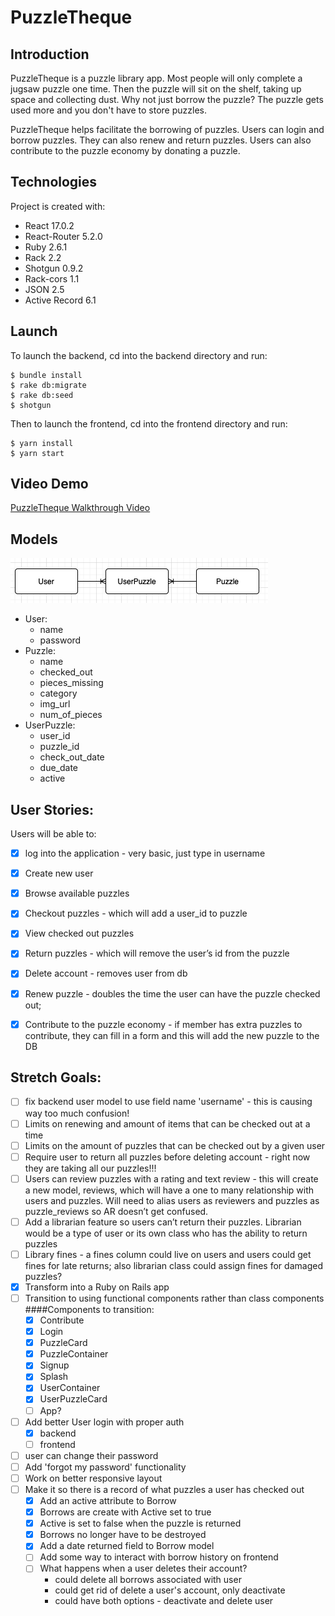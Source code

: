 # PuzzleTheque

## Introduction
PuzzleTheque is a puzzle library app. Most people will only complete a jugsaw puzzle one time. Then the puzzle will sit on the shelf, taking up space and collecting dust. Why not just borrow the puzzle? The puzzle gets used more and you don't have to store puzzles.

PuzzleTheque helps facilitate the borrowing of puzzles. Users can login and borrow puzzles. They can also renew and return puzzles. Users can also contribute to the puzzle economy by donating a puzzle. 

## Technologies
Project is created with:
- React 17.0.2
- React-Router 5.2.0
- Ruby 2.6.1
- Rack 2.2
- Shotgun 0.9.2
- Rack-cors 1.1
- JSON 2.5
- Active Record 6.1

## Launch
To launch the backend, cd into the backend directory and run:

```
$ bundle install
$ rake db:migrate
$ rake db:seed
$ shotgun
```
Then to launch the frontend, cd into the frontend directory and run:
```
$ yarn install
$ yarn start
```

## Video Demo
<a href="https://www.loom.com/share/ac4af1c5f89c4b3c958c3842bfc7e63c" target="_blank">PuzzleTheque Walkthrough Video</a>

## Models
![Model Relationships](./model-relationships.png)

- User:
    - name
    - password
- Puzzle:
    - name
    - checked_out
    - pieces_missing
    - category
    - img_url
    - num_of_pieces
- UserPuzzle:
    - user_id
    - puzzle_id
    - check_out_date
    - due_date
    - active

## User Stories:
Users will be able to:
- [x] log into the application - very basic, just type in username
- [x] Create new user
- [x] Browse available puzzles
- [x] Checkout puzzles - which will add a user_id to puzzle
- [x] View checked out puzzles
- [x] Return puzzles - which will remove the user’s id from the puzzle
- [x] Delete account - removes user from db
- [x] Renew puzzle - doubles the time the user can have the puzzle checked out;
- [x] Contribute to the puzzle economy - if member has extra puzzles to contribute, they can fill in a form and this will add the new puzzle to the DB


## Stretch Goals:
- [ ] fix backend user model to use field name 'username' - this is causing way too much confusion!
- [ ] Limits on renewing and amount of items that can be checked out at a time
- [ ] Limits on the amount of puzzles that can be checked out by a given user
- [ ] Require user to return all puzzles before deleting account - right now they are taking all our puzzles!!!
- [ ] Users can review puzzles with a rating and text review - this will create a new model, reviews, which will have a one to many relationship with users and puzzles. Will need to alias users as reviewers and puzzles as puzzle_reviews so AR doesn’t get confused.
- [ ] Add a librarian feature so users can’t return their puzzles. Librarian would be a type of user or its own class who has the ability to return puzzles
- [ ] Library fines - a fines column could live on users and users could get fines for late returns; also librarian class could assign fines for damaged puzzles?
- [x] Transform into a Ruby on Rails app
- [ ] Transition to using functional components rather than class components
    ####Components to transition:
    - [x] Contribute
    - [x] Login
    - [x] PuzzleCard
    - [x] PuzzleContainer
    - [x] Signup
    - [x] Splash
    - [x] UserContainer
    - [x] UserPuzzleCard
    - [ ] App?
- [ ] Add better User login with proper auth
    - [x] backend
    - [ ] frontend
- [ ] user can change their password
- [ ] Add 'forgot my password' functionality
- [ ] Work on better responsive layout
- [ ] Make it so there is a record of what puzzles a user has checked out
    - [x] Add an active attribute to Borrow
    - [x] Borrows are create with Active set to true
    - [x] Active is set to false when the puzzle is returned
    - [x] Borrows no longer have to be destroyed
    - [x] Add a date returned field to Borrow model
    - [ ] Add some way to interact with borrow history on frontend
    - [ ] What happens when a user deletes their account?
        - could delete all borrows associated with user
        - could get rid of delete a user's account, only deactivate
        - could have both options - deactivate and delete user